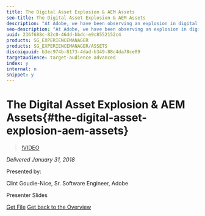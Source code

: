 ```yaml
---
title: The Digital Asset Explosion & AEM Assets
seo-title: The Digital Asset Explosion & AEM Assets
description: "At Adobe, we have been observing an explosion in digital assets in 4 key areas: • The file size of digital assets being produced • The number of digital assets being produced • The expectations of our users and customers for digital assets • The requests for larger and larger AEM Assets deployments  In this session, we will learn about the Digital Asset Explosion, understanding the scale of AEM as assets explode, and follow a customer example through the lifecycle of their AEM Assets project. "
seo-description: "At Adobe, we have been observing an explosion in digital assets in 4 key areas: • The file size of digital assets being produced • The number of digital assets being produced • The expectations of our users and customers for digital assets • The requests for larger and larger AEM Assets deployments  In this session, we will learn about the Digital Asset Explosion, understanding the scale of AEM as assets explode, and follow a customer example through the lifecycle of their AEM Assets project. "
uuid: 236f688c-82c0-46dd-bbdc-e9c8552152c4
products: SG_EXPERIENCEMANAGER
products: SG_EXPERIENCEMANAGER/ASSETS
discoiquuid: b3ec974b-8173-4dad-b349-88c4da78ce89
targetaudience: target-audience advanced
index: y
internal: n
snippet: y
---
```


# The Digital Asset Explosion & AEM Assets{#the-digital-asset-explosion-aem-assets}

>[!VIDEO](https://video.tv.adobe.com/v/21474/?quality=9)

*Delivered January 31, 2018*

Presented by:

Clint Goudie-Nice, Sr. Software Engineer, Adobe

Presenter Slides

[Get File](assets/1+30+18+the+digital+asset+explosion+gems.pdf)
[Get back to the Overview](https://helpx.adobe.com/experience-manager/kt/eseminars/gems/aem-index.html)
